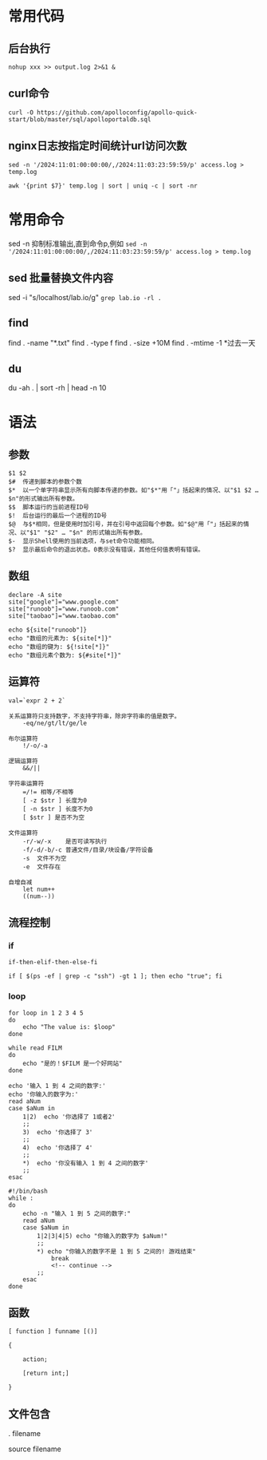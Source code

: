 # 常用代码
## 后台执行
```
nohup xxx >> output.log 2>&1 &
```

## curl命令
```
curl -O https://github.com/apolloconfig/apollo-quick-start/blob/master/sql/apolloportaldb.sql
```

## nginx日志按指定时间统计url访问次数
```shell
sed -n '/2024:11:01:00:00:00/,/2024:11:03:23:59:59/p' access.log > temp.log

awk '{print $7}' temp.log | sort | uniq -c | sort -nr
```

# 常用命令
sed -n 抑制标准输出,直到命令p,例如
`sed -n '/2024:11:01:00:00:00/,/2024:11:03:23:59:59/p' access.log > temp.log`

## sed 批量替换文件内容
sed -i "s/localhost/lab.io/g" `grep lab.io -rl .`

## find
find . -name "*.txt"
find . -type f
find . -size +10M
find . -mtime -1  *过去一天

## du
du -ah . | sort -rh | head -n 10

# 语法
## 参数
    $1 $2
    $#	传递到脚本的参数个数
    $*	以一个单字符串显示所有向脚本传递的参数。如"$*"用「"」括起来的情况、以"$1 $2 … $n"的形式输出所有参数。
    $$	脚本运行的当前进程ID号
    $!	后台运行的最后一个进程的ID号
    $@	与$*相同，但是使用时加引号，并在引号中返回每个参数。如"$@"用「"」括起来的情况、以"$1" "$2" … "$n" 的形式输出所有参数。
    $-	显示Shell使用的当前选项，与set命令功能相同。
    $?	显示最后命令的退出状态。0表示没有错误，其他任何值表明有错误。

## 数组
    declare -A site
    site["google"]="www.google.com"
    site["runoob"]="www.runoob.com"
    site["taobao"]="www.taobao.com"

    echo ${site["runoob"]}
    echo "数组的元素为: ${site[*]}"
    echo "数组的键为: ${!site[*]}"
    echo "数组元素个数为: ${#site[*]}"


## 运算符
    val=`expr 2 + 2`

    关系运算符只支持数字，不支持字符串，除非字符串的值是数字。
        -eq/ne/gt/lt/ge/le
    
    布尔运算符
        !/-o/-a
    
    逻辑运算符
        &&/||
    
    字符串运算符
        =/!= 相等/不相等
        [ -z $str ] 长度为0
        [ -n $str ] 长度不为0
        [ $str ] 是否不为空

    文件运算符
        -r/-w/-x    是否可读写执行
        -f/-d/-b/-c 普通文件/目录/块设备/字符设备
        -s  文件不为空
        -e  文件存在

    自增自减
        let num++
        ((num--))
## 流程控制
### if
```shell
if-then-elif-then-else-fi

if [ $(ps -ef | grep -c "ssh") -gt 1 ]; then echo "true"; fi

```

### loop
```shell
for loop in 1 2 3 4 5
do
    echo "The value is: $loop"
done
 ```

```shell
while read FILM
do
    echo "是的！$FILM 是一个好网站"
done
```

```shell
echo '输入 1 到 4 之间的数字:'
echo '你输入的数字为:'
read aNum
case $aNum in
    1|2)  echo '你选择了 1或者2'
    ;;
    3)  echo '你选择了 3'
    ;;
    4)  echo '你选择了 4'
    ;;
    *)  echo '你没有输入 1 到 4 之间的数字'
    ;;
esac
```

```shell
#!/bin/bash
while :
do
    echo -n "输入 1 到 5 之间的数字:"
    read aNum
    case $aNum in
        1|2|3|4|5) echo "你输入的数字为 $aNum!"
        ;;
        *) echo "你输入的数字不是 1 到 5 之间的! 游戏结束"
            break
            <!-- continue -->
        ;;
    esac
done
```

## 函数
```
[ function ] funname [()]

{

    action;

    [return int;]

}
```

## 文件包含
. filename

source filename
